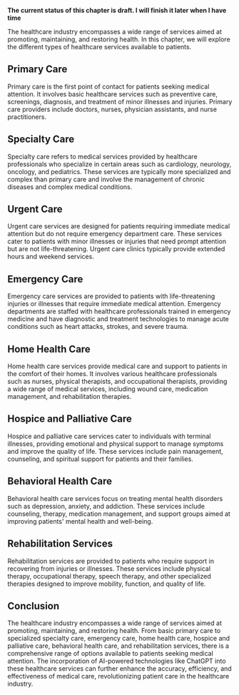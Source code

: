 **The current status of this chapter is draft. I will finish it later when I have time**

The healthcare industry encompasses a wide range of services aimed at promoting, maintaining, and restoring health. In this chapter, we will explore the different types of healthcare services available to patients.

Primary Care
------------

Primary care is the first point of contact for patients seeking medical attention. It involves basic healthcare services such as preventive care, screenings, diagnosis, and treatment of minor illnesses and injuries. Primary care providers include doctors, nurses, physician assistants, and nurse practitioners.

Specialty Care
--------------

Specialty care refers to medical services provided by healthcare professionals who specialize in certain areas such as cardiology, neurology, oncology, and pediatrics. These services are typically more specialized and complex than primary care and involve the management of chronic diseases and complex medical conditions.

Urgent Care
-----------

Urgent care services are designed for patients requiring immediate medical attention but do not require emergency department care. These services cater to patients with minor illnesses or injuries that need prompt attention but are not life-threatening. Urgent care clinics typically provide extended hours and weekend services.

Emergency Care
--------------

Emergency care services are provided to patients with life-threatening injuries or illnesses that require immediate medical attention. Emergency departments are staffed with healthcare professionals trained in emergency medicine and have diagnostic and treatment technologies to manage acute conditions such as heart attacks, strokes, and severe trauma.

Home Health Care
----------------

Home health care services provide medical care and support to patients in the comfort of their homes. It involves various healthcare professionals such as nurses, physical therapists, and occupational therapists, providing a wide range of medical services, including wound care, medication management, and rehabilitation therapies.

Hospice and Palliative Care
---------------------------

Hospice and palliative care services cater to individuals with terminal illnesses, providing emotional and physical support to manage symptoms and improve the quality of life. These services include pain management, counseling, and spiritual support for patients and their families.

Behavioral Health Care
----------------------

Behavioral health care services focus on treating mental health disorders such as depression, anxiety, and addiction. These services include counseling, therapy, medication management, and support groups aimed at improving patients' mental health and well-being.

Rehabilitation Services
-----------------------

Rehabilitation services are provided to patients who require support in recovering from injuries or illnesses. These services include physical therapy, occupational therapy, speech therapy, and other specialized therapies designed to improve mobility, function, and quality of life.

Conclusion
----------

The healthcare industry encompasses a wide range of services aimed at promoting, maintaining, and restoring health. From basic primary care to specialized specialty care, emergency care, home health care, hospice and palliative care, behavioral health care, and rehabilitation services, there is a comprehensive range of options available to patients seeking medical attention. The incorporation of AI-powered technologies like ChatGPT into these healthcare services can further enhance the accuracy, efficiency, and effectiveness of medical care, revolutionizing patient care in the healthcare industry.

